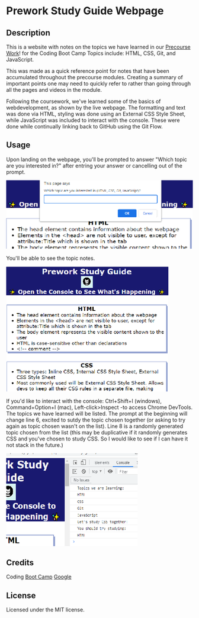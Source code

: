 # Prework Study Guide Webpage

## Description

This is a website with notes on the topics we have learned in our [Precourse Work](https://courses.bootcampspot.com/courses/3172)! for the Coding Boot Camp 
Topics include: HTML, CSS, Git, and JavaScript.

This was made as a quick reference point for notes that have been accumulated throughout the precourse modules. Creating a summary of important points one may need to quickly refer to rather than going through all the pages and videos in the module. 

Following the coursework, we've learned some of the basics of webdevelopment, as shown by the live webpage. 
The formatting and text was done via HTML, styling was done using an External CSS Style Sheet, while JavaScript was included to interact with the console. These were done while continually linking back to GitHub using the Git Flow.  


## Usage

Upon landing on the webpage, you'll be prompted to answer "Which topic are you interested in?" after entring your answer or cancelling out of the prompt.

![prompt](assets/ws-prompt.png)

You'll be able to see the topic notes. 

![main-page](assets/ws-main.png)

If you'd like to interact with the console: Ctrl+Shift+I (windows), Command+Option+I (mac), Left-click>Inspect -to access Chrome DevTools. 
The topics we have learned will be listed. The prompt at the beginning will change line 6, excited to sutdy the topic chosen together (or asking to try again as topic chosen wasn't on the list). Line 8 is a randomly generated topic chosen from the list (this may be duplicative if it randomly generates CSS and you've chosen to study CSS. So I would like to see if I can have it not stack in the future.) 

![console](assets/ws-console.png)


## Credits

Coding [Boot Camp](https://courses.bootcampspot.com)
[Google](https://www.google.ca/)

## License

Licensed under the MIT license.
